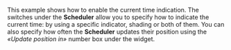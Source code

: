 This example shows how to&nbsp;enable the current time indication. The switches under the **Scheduler** allow you to&nbsp;specify how to&nbsp;indicate the current time: by&nbsp;using a&nbsp;specific indicator, shading or&nbsp;both of&nbsp;them. You can also specify how often the **Scheduler** updates their position using the *&laquo;Update position in&raquo;* number box under the widget.